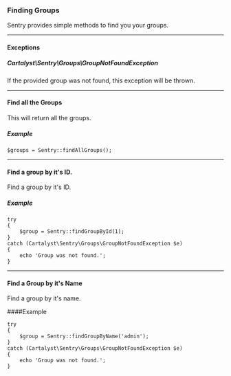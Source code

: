 ### Finding Groups

Sentry provides simple methods to find you your groups.

----------

#### Exceptions

##### Cartalyst\Sentry\Groups\GroupNotFoundException

If the provided group was not found, this exception will be thrown.

----------

#### Find all the Groups

This will return all the groups.

##### Example

	$groups = Sentry::findAllGroups();

----------

#### Find a group by it's ID.

Find a group by it's ID.

##### Example

	try
	{
		$group = Sentry::findGroupById(1);
	}
	catch (Cartalyst\Sentry\Groups\GroupNotFoundException $e)
	{
		echo 'Group was not found.';
	}

----------

#### Find a Group by it's Name

Find a group by it's name.

####Example

	try
	{
		$group = Sentry::findGroupByName('admin');
	}
	catch (Cartalyst\Sentry\Groups\GroupNotFoundException $e)
	{
		echo 'Group was not found.';
	}
